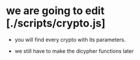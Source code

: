 # we are going to edit [./scripts/crypto.js]

* you will find every crypto with its parameters.

* we still have to make the dicypher functions later
